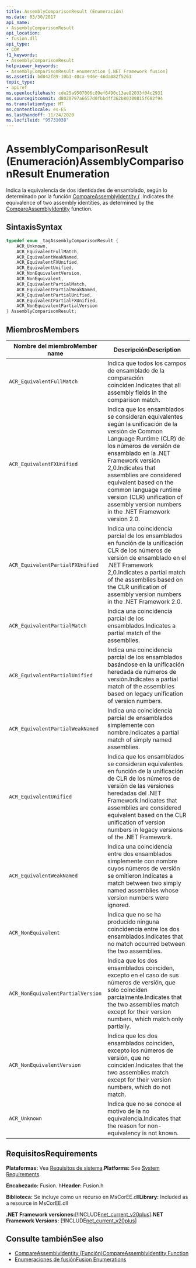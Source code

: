 ```yaml
---
title: AssemblyComparisonResult (Enumeración)
ms.date: 03/30/2017
api_name:
- AssemblyComparisonResult
api_location:
- fusion.dll
api_type:
- COM
f1_keywords:
- AssemblyComparisonResult
helpviewer_keywords:
- AssemblyComparisonResult enumeration [.NET Framework fusion]
ms.assetid: bd042f89-10b1-40ca-946e-46da082f5263
topic_type:
- apiref
ms.openlocfilehash: cde25a9507006c89ef6490c13ae82033f04c2931
ms.sourcegitcommit: d8020797a6657d0fbbdff362b80300815f682f94
ms.translationtype: MT
ms.contentlocale: es-ES
ms.lasthandoff: 11/24/2020
ms.locfileid: "95731038"
---
```

# <a name="assemblycomparisonresult-enumeration"></a><span data-ttu-id="52466-102">AssemblyComparisonResult (Enumeración)</span><span class="sxs-lookup"><span data-stu-id="52466-102">AssemblyComparisonResult Enumeration</span></span>

<span data-ttu-id="52466-103">Indica la equivalencia de dos identidades de ensamblado, según lo determinado por la función [CompareAssemblyIdentity (](compareassemblyidentity-function.md) .</span><span class="sxs-lookup"><span data-stu-id="52466-103">Indicates the equivalence of two assembly identities, as determined by the [CompareAssemblyIdentity](compareassemblyidentity-function.md) function.</span></span>  
  
## <a name="syntax"></a><span data-ttu-id="52466-104">Sintaxis</span><span class="sxs-lookup"><span data-stu-id="52466-104">Syntax</span></span>  
  
```cpp  
typedef enum _tagAssemblyComparisonResult {  
    ACR_Unknown,
    ACR_EquivalentFullMatch,  
    ACR_EquivalentWeakNamed,  
    ACR_EquivalentFXUnified,  
    ACR_EquivalentUnified,
    ACR_NonEquivalentVersion,  
    ACR_NonEquivalent,
    ACR_EquivalentPartialMatch,  
    ACR_EquivalentPartialWeakNamed,
    ACR_EquivalentPartialUnified,  
    ACR_EquivalentPartialFXUnified,  
    ACR_NonEquivalentPartialVersion
} AssemblyComparisonResult;  
```  
  
## <a name="members"></a><span data-ttu-id="52466-105">Miembros</span><span class="sxs-lookup"><span data-stu-id="52466-105">Members</span></span>  
  
|<span data-ttu-id="52466-106">Nombre del miembro</span><span class="sxs-lookup"><span data-stu-id="52466-106">Member name</span></span>|<span data-ttu-id="52466-107">Descripción</span><span class="sxs-lookup"><span data-stu-id="52466-107">Description</span></span>|  
|-----------------|-----------------|  
|`ACR_EquivalentFullMatch`|<span data-ttu-id="52466-108">Indica que todos los campos de ensamblado de la comparación coinciden.</span><span class="sxs-lookup"><span data-stu-id="52466-108">Indicates that all assembly fields in the comparison match.</span></span>|  
|`ACR_EquivalentFXUnified`|<span data-ttu-id="52466-109">Indica que los ensamblados se consideran equivalentes según la unificación de la versión de Common Language Runtime (CLR) de los números de versión de ensamblado en la .NET Framework versión 2,0.</span><span class="sxs-lookup"><span data-stu-id="52466-109">Indicates that assemblies are considered equivalent based on the common language runtime version (CLR) unification of assembly version numbers in the .NET Framework version 2.0.</span></span>|  
|`ACR_EquivalentPartialFXUnified`|<span data-ttu-id="52466-110">Indica una coincidencia parcial de los ensamblados en función de la unificación CLR de los números de versión de ensamblado en el .NET Framework 2,0.</span><span class="sxs-lookup"><span data-stu-id="52466-110">Indicates a partial match of the assemblies based on the CLR unification of assembly version numbers in the .NET Framework 2.0.</span></span>|  
|`ACR_EquivalentPartialMatch`|<span data-ttu-id="52466-111">Indica una coincidencia parcial de los ensamblados.</span><span class="sxs-lookup"><span data-stu-id="52466-111">Indicates a partial match of the assemblies.</span></span>|  
|`ACR_EquivalentPartialUnified`|<span data-ttu-id="52466-112">Indica una coincidencia parcial de los ensamblados basándose en la unificación heredada de números de versión.</span><span class="sxs-lookup"><span data-stu-id="52466-112">Indicates a partial match of the assemblies based on legacy unification of version numbers.</span></span>|  
|`ACR_EquivalentPartialWeakNamed`|<span data-ttu-id="52466-113">Indica una coincidencia parcial de ensamblados simplemente con nombre.</span><span class="sxs-lookup"><span data-stu-id="52466-113">Indicates a partial match of simply named assemblies.</span></span>|  
|`ACR_EquivalentUnified`|<span data-ttu-id="52466-114">Indica que los ensamblados se consideran equivalentes en función de la unificación de CLR de los números de versión de las versiones heredadas del .NET Framework.</span><span class="sxs-lookup"><span data-stu-id="52466-114">Indicates that assemblies are considered equivalent based on the CLR unification of version numbers in legacy versions of the .NET Framework.</span></span>|  
|`ACR_EquivalentWeakNamed`|<span data-ttu-id="52466-115">Indica una coincidencia entre dos ensamblados simplemente con nombre cuyos números de versión se omitieron.</span><span class="sxs-lookup"><span data-stu-id="52466-115">Indicates a match between two simply named assemblies whose version numbers were ignored.</span></span>|  
|`ACR_NonEquivalent`|<span data-ttu-id="52466-116">Indica que no se ha producido ninguna coincidencia entre los dos ensamblados.</span><span class="sxs-lookup"><span data-stu-id="52466-116">Indicates that no match occurred between the two assemblies.</span></span>|  
|`ACR_NonEquivalentPartialVersion`|<span data-ttu-id="52466-117">Indica que los dos ensamblados coinciden, excepto en el caso de sus números de versión, que solo coinciden parcialmente.</span><span class="sxs-lookup"><span data-stu-id="52466-117">Indicates that the two assemblies match except for their version numbers, which match only partially.</span></span>|  
|`ACR_NonEquivalentVersion`|<span data-ttu-id="52466-118">Indica que los dos ensamblados coinciden, excepto los números de versión, que no coinciden.</span><span class="sxs-lookup"><span data-stu-id="52466-118">Indicates that the two assemblies match except for their version numbers, which do not match.</span></span>|  
|`ACR_Unknown`|<span data-ttu-id="52466-119">Indica que no se conoce el motivo de la no equivalencia.</span><span class="sxs-lookup"><span data-stu-id="52466-119">Indicates that the reason for non-equivalency is not known.</span></span>|  
  
## <a name="requirements"></a><span data-ttu-id="52466-120">Requisitos</span><span class="sxs-lookup"><span data-stu-id="52466-120">Requirements</span></span>  

 <span data-ttu-id="52466-121">**Plataformas:** Vea [Requisitos de sistema](../../get-started/system-requirements.md).</span><span class="sxs-lookup"><span data-stu-id="52466-121">**Platforms:** See [System Requirements](../../get-started/system-requirements.md).</span></span>  
  
 <span data-ttu-id="52466-122">**Encabezado:** Fusion. h</span><span class="sxs-lookup"><span data-stu-id="52466-122">**Header:** Fusion.h</span></span>  
  
 <span data-ttu-id="52466-123">**Biblioteca:** Se incluye como un recurso en MsCorEE.dll</span><span class="sxs-lookup"><span data-stu-id="52466-123">**Library:** Included as a resource in MsCorEE.dll</span></span>  
  
 <span data-ttu-id="52466-124">**.NET Framework versiones:**[!INCLUDE[net_current_v20plus](../../../../includes/net-current-v20plus-md.md)]</span><span class="sxs-lookup"><span data-stu-id="52466-124">**.NET Framework Versions:** [!INCLUDE[net_current_v20plus](../../../../includes/net-current-v20plus-md.md)]</span></span>  
  
## <a name="see-also"></a><span data-ttu-id="52466-125">Consulte también</span><span class="sxs-lookup"><span data-stu-id="52466-125">See also</span></span>

- [<span data-ttu-id="52466-126">CompareAssemblyIdentity (Función)</span><span class="sxs-lookup"><span data-stu-id="52466-126">CompareAssemblyIdentity Function</span></span>](compareassemblyidentity-function.md)
- [<span data-ttu-id="52466-127">Enumeraciones de fusión</span><span class="sxs-lookup"><span data-stu-id="52466-127">Fusion Enumerations</span></span>](fusion-enumerations.md)
